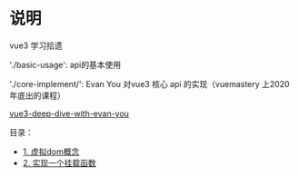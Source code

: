 # 说明

vue3 学习拾遗

'./basic-usage': api的基本使用

'./core-implement/': Evan You 对vue3 核心 api 的实现（vuemastery 上2020年底出的课程）

[vue3-deep-dive-with-evan-you](https://www.vuemastery.com/courses/vue3-deep-dive-with-evan-you/virtual-dom-and-render-functions)

目录：

- [1. 虚拟dom概念](./1.virtual-dom.md)
- [2. 实现一个挂载函数](./2.mout-function.md)

